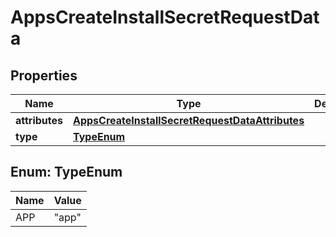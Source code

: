

# AppsCreateInstallSecretRequestData


## Properties

| Name | Type | Description | Notes |
|------------ | ------------- | ------------- | -------------|
|**attributes** | [**AppsCreateInstallSecretRequestDataAttributes**](AppsCreateInstallSecretRequestDataAttributes.md) |  |  |
|**type** | [**TypeEnum**](#TypeEnum) |  |  |



## Enum: TypeEnum

| Name | Value |
|---- | -----|
| APP | &quot;app&quot; |



